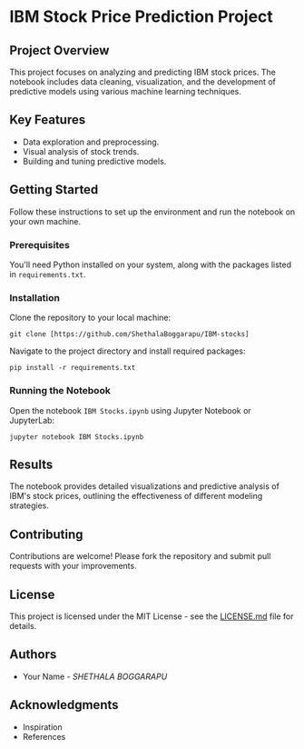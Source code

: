 
# IBM Stock Price Prediction Project

## Project Overview
This project focuses on analyzing and predicting IBM stock prices. The notebook includes data cleaning, visualization, and the development of predictive models using various machine learning techniques.

## Key Features
- Data exploration and preprocessing.
- Visual analysis of stock trends.
- Building and tuning predictive models.

## Getting Started
Follow these instructions to set up the environment and run the notebook on your own machine.

### Prerequisites
You'll need Python installed on your system, along with the packages listed in `requirements.txt`.

### Installation
Clone the repository to your local machine:
```
git clone [https://github.com/ShethalaBoggarapu/IBM-stocks]
```
Navigate to the project directory and install required packages:
```
pip install -r requirements.txt
```

### Running the Notebook
Open the notebook `IBM Stocks.ipynb` using Jupyter Notebook or JupyterLab:
```
jupyter notebook IBM Stocks.ipynb
```

## Results
The notebook provides detailed visualizations and predictive analysis of IBM's stock prices, outlining the effectiveness of different modeling strategies.

## Contributing
Contributions are welcome! Please fork the repository and submit pull requests with your improvements.

## License
This project is licensed under the MIT License - see the [LICENSE.md](LICENSE.md) file for details.

## Authors
- Your Name - *SHETHALA BOGGARAPU*

## Acknowledgments
- Inspiration
- References
